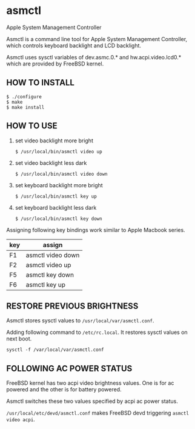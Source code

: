 # asmctl
Apple System Management Controller

Asmctl is a command line tool for Apple System Management Controller,
which controls keyboard backlight and LCD backlight.

Asmctl uses sysctl variables of dev.asmc.0.* and hw.acpi.video.lcd0.*
which are provided by FreeBSD kernel.


## HOW TO INSTALL

```
$ ./configure
$ make
$ make install
```

## HOW TO USE

1. set video backlight more bright

   ```
   $ /usr/local/bin/asmctl video up
   ```

2. set video backlight less dark

   ```
   $ /usr/local/bin/asmctl video down
   ```

3. set keyboard backlight more bright

   ```
   $ /usr/local/bin/asmctl key up
   ```

4. set keyboard backlight less dark

   ```
   $ /usr/local/bin/asmctl key down
   ```

Assigning following key bindings work similar to Apple Macbook series.

| key |      assign       |
|-----|-------------------|
| F1  | asmctl video down |
| F2  | asmctl video up   |
| F5  | asmctl key down   |
| F6  | asmctl key up     |

## RESTORE PREVIOUS BRIGHTNESS

Asmctl stores sysctl values to ```/usr/local/var/asmctl.conf```.

Adding following command to ```/etc/rc.local```.
It restores sysctl values on next boot.

```
sysctl -f /var/local/var/asmctl.conf
```

## FOLLOWING AC POWER STATUS

FreeBSD kernel has two acpi video brightness values.
One is for ac powered and the other is for battery powered.

Asmctl switches these two values specified by acpi ac power status.

```/usr/local/etc/devd/asmctl.conf``` makes FreeBSD devd
triggering ```asmctl video acpi```.
